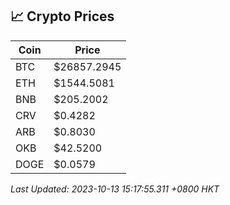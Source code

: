 ## 📈 Crypto Prices

| Coin | Price |
| ---- | ----- |
| BTC | $26857.2945 |
| ETH | $1544.5081 |
| BNB | $205.2002 |
| CRV | $0.4282 |
| ARB | $0.8030 |
| OKB | $42.5200 |
| DOGE | $0.0579 |

_Last Updated: 2023-10-13 15:17:55.311 +0800 HKT_